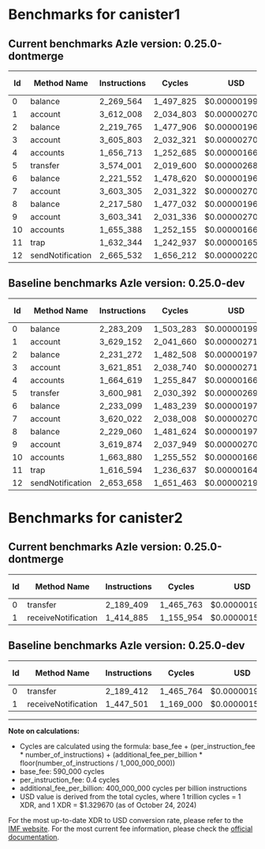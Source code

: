# Benchmarks for canister1

## Current benchmarks Azle version: 0.25.0-dontmerge

| Id  | Method Name      | Instructions | Cycles    | USD           | USD/Million Calls | Change                             |
| --- | ---------------- | ------------ | --------- | ------------- | ----------------- | ---------------------------------- |
| 0   | balance          | 2_269_564    | 1_497_825 | $0.0000019916 | $1.99             | <font color="green">-13_645</font> |
| 1   | account          | 3_612_008    | 2_034_803 | $0.0000027056 | $2.70             | <font color="green">-17_144</font> |
| 2   | balance          | 2_219_765    | 1_477_906 | $0.0000019651 | $1.96             | <font color="green">-11_507</font> |
| 3   | account          | 3_605_803    | 2_032_321 | $0.0000027023 | $2.70             | <font color="green">-16_048</font> |
| 4   | accounts         | 1_656_713    | 1_252_685 | $0.0000016657 | $1.66             | <font color="green">-7_906</font>  |
| 5   | transfer         | 3_574_001    | 2_019_600 | $0.0000026854 | $2.68             | <font color="green">-26_980</font> |
| 6   | balance          | 2_221_552    | 1_478_620 | $0.0000019661 | $1.96             | <font color="green">-11_547</font> |
| 7   | account          | 3_603_305    | 2_031_322 | $0.0000027010 | $2.70             | <font color="green">-16_717</font> |
| 8   | balance          | 2_217_580    | 1_477_032 | $0.0000019640 | $1.96             | <font color="green">-11_480</font> |
| 9   | account          | 3_603_341    | 2_031_336 | $0.0000027010 | $2.70             | <font color="green">-16_533</font> |
| 10  | accounts         | 1_655_388    | 1_252_155 | $0.0000016650 | $1.66             | <font color="green">-8_492</font>  |
| 11  | trap             | 1_632_344    | 1_242_937 | $0.0000016527 | $1.65             | <font color="red">+15_750</font>   |
| 12  | sendNotification | 2_665_532    | 1_656_212 | $0.0000022022 | $2.20             | <font color="red">+11_874</font>   |

## Baseline benchmarks Azle version: 0.25.0-dev

| Id  | Method Name      | Instructions | Cycles    | USD           | USD/Million Calls |
| --- | ---------------- | ------------ | --------- | ------------- | ----------------- |
| 0   | balance          | 2_283_209    | 1_503_283 | $0.0000019989 | $1.99             |
| 1   | account          | 3_629_152    | 2_041_660 | $0.0000027147 | $2.71             |
| 2   | balance          | 2_231_272    | 1_482_508 | $0.0000019712 | $1.97             |
| 3   | account          | 3_621_851    | 2_038_740 | $0.0000027109 | $2.71             |
| 4   | accounts         | 1_664_619    | 1_255_847 | $0.0000016699 | $1.66             |
| 5   | transfer         | 3_600_981    | 2_030_392 | $0.0000026998 | $2.69             |
| 6   | balance          | 2_233_099    | 1_483_239 | $0.0000019722 | $1.97             |
| 7   | account          | 3_620_022    | 2_038_008 | $0.0000027099 | $2.70             |
| 8   | balance          | 2_229_060    | 1_481_624 | $0.0000019701 | $1.97             |
| 9   | account          | 3_619_874    | 2_037_949 | $0.0000027098 | $2.70             |
| 10  | accounts         | 1_663_880    | 1_255_552 | $0.0000016695 | $1.66             |
| 11  | trap             | 1_616_594    | 1_236_637 | $0.0000016443 | $1.64             |
| 12  | sendNotification | 2_653_658    | 1_651_463 | $0.0000021959 | $2.19             |

# Benchmarks for canister2

## Current benchmarks Azle version: 0.25.0-dontmerge

| Id  | Method Name         | Instructions | Cycles    | USD           | USD/Million Calls | Change                             |
| --- | ------------------- | ------------ | --------- | ------------- | ----------------- | ---------------------------------- |
| 0   | transfer            | 2_189_409    | 1_465_763 | $0.0000019490 | $1.94             | <font color="green">-3</font>      |
| 1   | receiveNotification | 1_414_885    | 1_155_954 | $0.0000015370 | $1.53             | <font color="green">-32_616</font> |

## Baseline benchmarks Azle version: 0.25.0-dev

| Id  | Method Name         | Instructions | Cycles    | USD           | USD/Million Calls |
| --- | ------------------- | ------------ | --------- | ------------- | ----------------- |
| 0   | transfer            | 2_189_412    | 1_465_764 | $0.0000019490 | $1.94             |
| 1   | receiveNotification | 1_447_501    | 1_169_000 | $0.0000015544 | $1.55             |

---

**Note on calculations:**

- Cycles are calculated using the formula: base_fee + (per_instruction_fee \* number_of_instructions) + (additional_fee_per_billion \* floor(number_of_instructions / 1_000_000_000))
- base_fee: 590_000 cycles
- per_instruction_fee: 0.4 cycles
- additional_fee_per_billion: 400_000_000 cycles per billion instructions
- USD value is derived from the total cycles, where 1 trillion cycles = 1 XDR, and 1 XDR = $1.329670 (as of October 24, 2024)

For the most up-to-date XDR to USD conversion rate, please refer to the [IMF website](https://www.imf.org/external/np/fin/data/rms_sdrv.aspx).
For the most current fee information, please check the [official documentation](https://internetcomputer.org/docs/current/developer-docs/gas-cost#execution).
